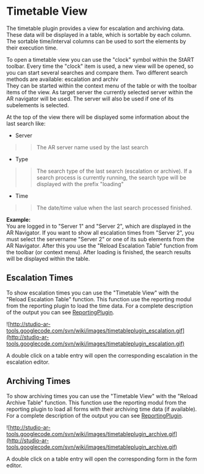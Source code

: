# Timetable View #
The timetable plugin provides a view for escalation and archiving data. These data will be displayed in a table, which is sortable by each column. The sortable time/interval columns can be used to sort the elements by their execution time.

To open a timetable view you can use the "clock" symbol within the StART toolbar. Every time the "clock" item is used, a new view will be opened, so you can start several searches and compare them.
Two different search methods are available: escalation and archiv<br />
They can be started within the context menu of the table or with the toolbar items of the view. As target server the currently selected server within the AR navigator will be used. The server will also be used if one of its subelements is selected.

At the top of the view there will be displayed some information about the last search like:
  * Server
> > The AR server name used by the last search
  * Type
> > The search type of the last search (escalation or archive). If a search process is currently running, the search type will be displayed with the prefix "loading"
  * Time
> > The date/time value when the last search processed finished.


**Example:**<br />
You are logged in to "Server 1" and "Server 2", which are displayed in the AR Navigator. If you want to show all escalation times from "Server 2", you must select the servername "Server 2" or one of its sub elements from the AR Navigator. After this you use the "Reload Escalation Table" function from the toolbar (or context menu). After loading is finished, the search results will be displayed within the table.

## Escalation Times ##
To show escalation times you can use the "Timetable View" with the "Reload Escalation Table" function. This function use the reporting modul from the reporting plugin to load the time data. For a complete description of the output you can see [ReportingPlugin](ReportingPlugin.md).

![http://studio-ar-tools.googlecode.com/svn/wiki/images/timetableplugin_escalation.gif](http://studio-ar-tools.googlecode.com/svn/wiki/images/timetableplugin_escalation.gif)

A double click on a table entry will open the corresponding escalation in the escalation editor.

## Archiving Times ##
To show archiving times you can use the "Timetable View" with the "Reload Archive Table" function. This function use the reporting modul from the reporting plugin to load all forms with their archiving time data (if available). For a complete description of the output you can see [ReportingPlugin](ReportingPlugin.md).

![http://studio-ar-tools.googlecode.com/svn/wiki/images/timetableplugin_archive.gif](http://studio-ar-tools.googlecode.com/svn/wiki/images/timetableplugin_archive.gif)

A double click on a table entry will open the corresponding form in the form editor.